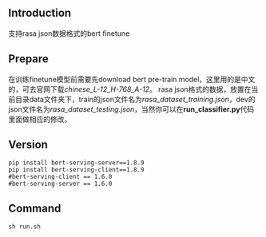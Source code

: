 ## Introduction
支持rasa json数据格式的bert finetune

## Prepare
在训练finetune模型前需要先download bert pre-train model，这里用的是中文的，可去官网下载*chinese_L-12_H-768_A-12*。
rasa json格式的数据，放置在当前目录data文件夹下，train的json文件名为*rasa_dataset_training.json*，dev的json文件名为*rasa_dataset_testing.json*，当然你可以在**run_classifier.py**代码里面做相应的修改。

## Version
```
pip install bert-serving-server==1.8.9
pip install bert-serving-client==1.8.9
#bert-serving-client == 1.6.0
#bert-serving-server == 1.6.0
```

## Command
```
sh run.sh
```
